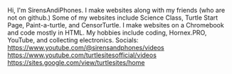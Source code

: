 Hi, I'm SirensAndiPhones. I make websites along with my friends (who are not on github.) Some of my websites include Science Class, Turtle Start Page, Paint-a-turtle, and CensorTurtle.
I make websites on a Chromebook and code mostly in HTML. My hobbies include coding, Hornex.PRO, YouTube, and collecting electronics. 
Socials:
https://www.youtube.com/@sirensandphones/videos
https://www.youtube.com/turtlesitesofficial/videos
https://sites.google.com/view/turtlesites/home


